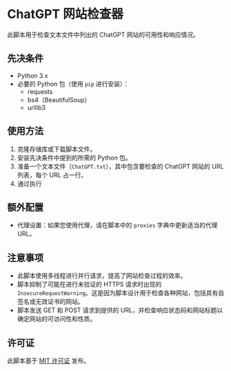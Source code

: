 
# ChatGPT 网站检查器

此脚本用于检查文本文件中列出的 ChatGPT 网站的可用性和响应情况。

## 先决条件

- Python 3.x
- 必要的 Python 包（使用 `pip` 进行安装）：
  - requests
  - bs4（BeautifulSoup）
  - urllib3

## 使用方法

1. 克隆存储库或下载脚本文件。
2. 安装先决条件中提到的所需的 Python 包。
3. 准备一个文本文件（`ChatGPT.txt`），其中包含要检查的 ChatGPT 网站的 URL 列表，每个 URL 占一行。
4. 通过执行

## 额外配置

- 代理设置：如果您使用代理，请在脚本中的 `proxies` 字典中更新适当的代理 URL。

## 注意事项

- 此脚本使用多线程进行并行请求，提高了网站检查过程的效率。
- 脚本抑制了可能在进行未验证的 HTTPS 请求时出现的 `InsecureRequestWarning`。这是因为脚本设计用于检查各种网站，包括具有自签名或无效证书的网站。
- 脚本发送 GET 和 POST 请求到提供的 URL，并检查响应状态码和网站标题以确定网站的可访问性和性质。

## 许可证

此脚本基于 [MIT 许可证](http://8.130.80.114:3002/LICENSE) 发布。